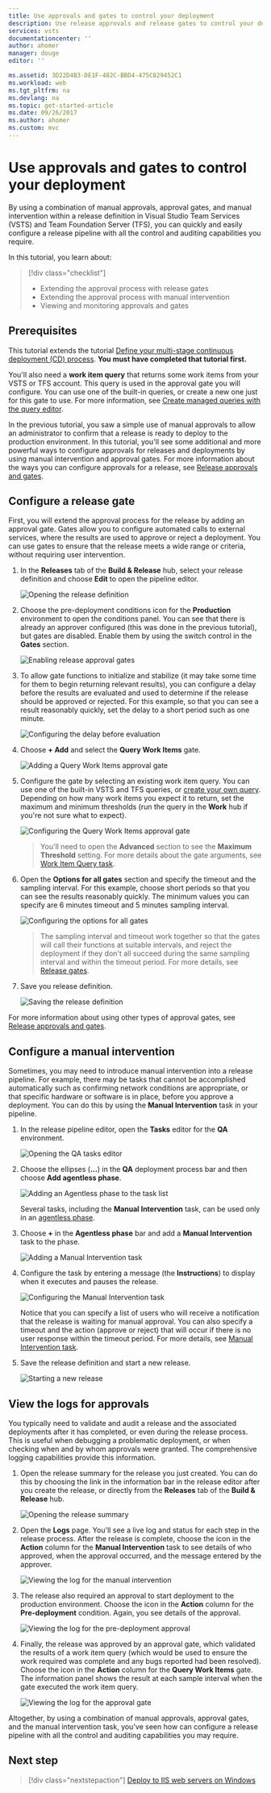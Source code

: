 ```yaml
---
title: Use approvals and gates to control your deployment
description: Use release approvals and release gates to control your deployment in VSTS and TFS
services: vsts
documentationcenter: ''
author: ahomer
manager: douge
editor: ''

ms.assetid: 3D22D4B3-DE1F-482C-BBD4-475C829452C1
ms.workload: web
ms.tgt_pltfrm: na
ms.devlang: na
ms.topic: get-started-article
ms.date: 09/26/2017
ms.author: ahomer
ms.custom: mvc
---
```


# Use approvals and gates to control your deployment

By using a combination of manual approvals, approval gates, and manual
intervention within a release definition in Visual Studio Team Services
(VSTS) and Team Foundation Server (TFS), you can quickly and easily configure
a release pipeline with all the control and auditing capabilities you require.

In this tutorial, you learn about:

> [!div class="checklist"]
> * Extending the approval process with release gates
> * Extending the approval process with manual intervention
> * Viewing and monitoring approvals and gates

## Prerequisites

This tutorial extends the tutorial [Define your multi-stage
continuous deployment (CD) process](define-multistage-release-process.md).
**You must have completed that tutorial first.**

You'll also need a **work item query** that returns some work items from
your VSTS or TFS account. This query is used in the approval gate you
will configure. You can use one of the built-in queries, or create a
new one just for this gate to use. For more information, see
[Create managed queries with the query editor](../../work/track/using-queries.md).

In the previous tutorial, you saw a simple use of manual approvals to allow an administrator
to confirm that a release is ready to deploy to the production environment. In this 
tutorial, you'll see some additional and more powerful ways to configure approvals 
for releases and  deployments by using manual intervention and approval gates. 
For more information about the ways you can configure approvals for a release,
see [Release approvals and gates](../concepts/definitions/release/approvals/index.md).

## Configure a release gate

First, you will extend the approval process for the release by adding an approval gate.
Gates allow you to configure automated calls to external services, where the results
are used to approve or reject a deployment. You can use gates to ensure that the release
meets a wide range or criteria, without requiring user intervention.

1. In the **Releases** tab of the **Build &amp; Release** hub, select your release
   definition and choose **Edit** to open the pipeline editor.

   ![Opening the release definition](_img/deploy-using-approvals/open-pipeline.png)

1. Choose the pre-deployment conditions icon for the **Production** environment to
   open the conditions panel. You can see that there is already an approver configured
   (this was done in the previous tutorial), but gates are disabled.
   Enable them by using the switch control in the **Gates** section.   

   ![Enabling release approval gates](_img/deploy-using-approvals/gates-01.png)

1. To allow gate functions to initialize and stabilize (it may take some time for them
   to begin returning relevant results), you can configure a delay before the results
   are evaluated and used to determine if the release should be approved or rejected.
   For this example, so that you can see a result reasonably quickly, set the delay
   to a short period such as one minute. 

   ![Configuring the delay before evaluation](_img/deploy-using-approvals/gates-02.png)

1. Choose **+ Add** and select the **Query Work Items** gate.

   ![Adding a Query Work Items approval gate](_img/deploy-using-approvals/gates-03.png)

1. Configure the gate by selecting an existing work item query. You can use one of the built-in
   VSTS and TFS queries, or [create your own query](../../work/track/using-queries.md).
   Depending on how many work items you expect it to return, set the maximum and minimum
   thresholds (run the query in the **Work** hub if you're not sure what to expect).

   ![Configuring the Query Work Items approval gate](_img/deploy-using-approvals/gates-04.png)

   >You'll need to open the **Advanced** section to see the **Maximum Threshold**  setting. 
   For more details about the gate arguments, see [Work Item Query task](../tasks/utility/work-item-query.md).

1. Open the **Options for all gates** section and specify the timeout and the sampling interval.
   For this example, choose short periods so that you can see the results reasonably quickly.
   The minimum values you can specify are 6 minutes timeout and 5 minutes sampling interval. 

   ![Configuring the options for all gates](_img/deploy-using-approvals/gates-05.png)

   >The sampling interval and timeout work together so that the gates will call their functions
   at suitable intervals, and reject the deployment if they don't all succeed during the same sampling
   interval and within the timeout period.
   For more details, see [Release gates](../concepts/definitions/release/approvals/release-gates.md).

1. Save you release definition.

   ![Saving the release definition](_img/deploy-using-approvals/gates-06.png)

For more information about using other types of approval gates, see [Release approvals and gates](../concepts/definitions/release/approvals/index.md).

<!-- TBD - ADD GATE TASK TO TASKS LIST -->
   
## Configure a manual intervention

Sometimes, you may need to introduce manual intervention into a release pipeline.
For example, there may be tasks that cannot be accomplished automatically such as
confirming network conditions are appropriate, or that specific hardware or software 
is in place, before you approve a deployment. You can do this by using the **Manual
Intervention** task in your pipeline.

1. In the release pipeline editor, open the **Tasks** editor for the **QA** environment.

   ![Opening the QA tasks editor](_img/deploy-using-approvals/open-qa-tasks.png)

1. Choose the ellipses (**...**) in the **QA** deployment process bar and then choose **Add agentless phase**.

   ![Adding an Agentless phase to the task list](_img/deploy-using-approvals/add-agentless-phase.png)

   Several tasks, including the **Manual Intervention** task, can be used only in an
   [agentless phase](../concepts/process/phases.md#agentless-phase). 

1. Choose **+** in the **Agentless phase** bar and add a **Manual Intervention** task to the phase. 

   ![Adding a Manual Intervention task](_img/deploy-using-approvals/add-maninter-task.png)

1. Configure the task by entering a message (the **Instructions**) to display when it executes and pauses the release.

   ![Configuring the Manual Intervention task](_img/deploy-using-approvals/manual-intervention-task.png)

   Notice that you can specify a list of users who will receive a notification that the release
   is waiting for manual approval. You can also specify a timeout and the action (approve or reject)
   that will occur if there is no user response within the timeout period.
   For more details, see [Manual Intervention task](../tasks/utility/manual-intervention.md).

1. Save the release definition and start a new release.

   ![Starting a new release](_img/deploy-using-approvals/start-release.png)

## View the logs for approvals 

You typically need to validate and audit a release and the associated deployments
after it has completed, or even during the release process. This is useful when
debugging a problematic deployment, or when checking when and by whom approvals were
granted. The comprehensive logging capabilities provide this information.

1. Open the release summary for the release you just created. You can do this by choosing the
   link in the information bar in the release editor after you create the release,
   or directly from the **Releases** tab of the **Build &amp; Release** hub.

   ![Opening the release summary](_img/deploy-using-approvals/open-summary.png)

1. Open the **Logs** page. You'll see a live log and status for each step in the release
   process. After the release is complete, choose the icon in the **Action** column
   for the **Manual Intervention** task to see details of who approved, when the approval
   occurred, and the message entered by the approver.  

   ![Viewing the log for the manual intervention](_img/deploy-using-approvals/view-log-03.png)

1. The release also required an approval to start deployment to the production environment.
   Choose the icon in the **Action** column for the **Pre-deployment** condition. Again,
   you see details of the approval. 

   ![Viewing the log for the pre-deployment approval](_img/deploy-using-approvals/view-log-01.png)

1. Finally, the release was approved by an approval gate, which validated the results
   of a work item query (which would be used to ensure the work required was complete
   and any bugs reported had been resolved). 
   Choose the icon in the **Action** column for the **Query Work Items** gate. The
   information panel shows the result at each sample interval when the gate executed the work item query.

   ![Viewing the log for the approval gate](_img/deploy-using-approvals/view-log-02.png)

Altogether, by using a combination of manual approvals, approval gates, and the manual
intervention task, you've seen how can configure a release pipeline with all the control and
auditing capabilities you may require. 

## Next step

> [!div class="nextstepaction"]
> [Deploy to IIS web servers on Windows](../apps/cd/deploy-webdeploy-iis-deploygroups.md)
